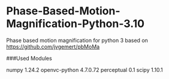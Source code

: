# Phase-Based-Motion-Magnification-Python-3.10
Phase based motion magnification for python 3 based on https://github.com/jvgemert/pbMoMa



###Used Modules   

  numpy           1.24.2
  openvc-python   4.7.0.72
  perceptual      0.1
  scipy           1.10.1

